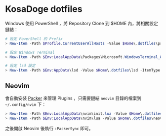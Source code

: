 # KosaDoge dotfiles
Windows 使用 PowerShell ，將 Repository Clone 到 $HOME 內，將相關設定鏈結：

```powershell
# 設定 PowerShell 的 Prefix
> New-Item -Path $Profile.CurrentUserAllHosts -Value $Home\.dotfiles\profile.ps1 -ItemType SymbolicLink -Force

# 設定 Windows Terminal
> New-Item -Path $Env:LocalAppData\Packages\Microsoft.WindowsTerminal_8wekyb3d8bbwe\LocalState\settings.json -Value $Home\.dotfiles\settings.json -ItemType SymbolicLink -Force

# 設定 lsd 設定
> New-Item -Path $Env:AppData\lsd -Value $Home\.dotfiles\lsd -ItemType SymbolicLink -Force
```


## Neovim
會自動安裝 [Packer](https://github.com/wbthomason/packer.nvim) 來管理 Plugins ，只需要鏈結 `neovim` 目錄的檔案到 `~/.config/nvim` 下：

```powershell
> New-Item -Path $Env:LocalAppData\nvim\init.lua -Value $Home\.dotfiles\neovim\init.lua -ItemType SymbolicLink -Force
> New-Item -Path $Env:LocalAppData\nvim\lua -Value $Home\.dotfiles\neovim\lua -ItemType SymbolicLink -Force
```

之後開啟 Neovim 後執行 `:PackerSync` 即可。